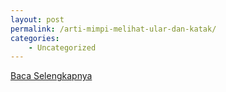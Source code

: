 ```yaml
---
layout: post
permalink: /arti-mimpi-melihat-ular-dan-katak/
categories:
    - Uncategorized
---
```


[Baca Selengkapnya](/03)